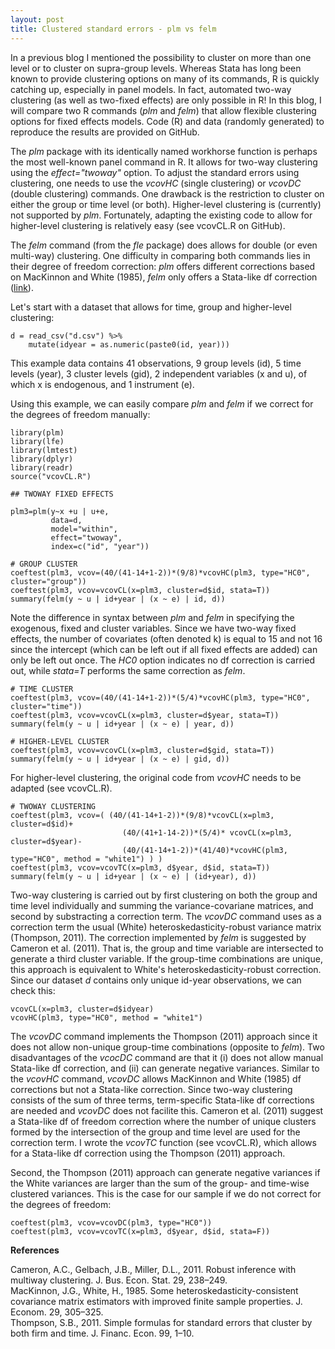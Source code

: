 ```yaml
---
layout: post
title: Clustered standard errors - plm vs felm
---
```


In a previous blog I mentioned the possibility to cluster on more than one level or to cluster on supra-group levels. Whereas Stata has long been known to provide clustering options on many of its commands, R is quickly catching up, especially in panel models. In fact, automated two-way clustering (as well as two-fixed effects) are only possible in R! In this blog, I will compare two R commands (*plm* and *felm*) that allow flexible clustering options for fixed effects models. Code (R) and data (randomly generated) to reproduce the results are provided on GitHub.

The *plm* package with its identically named workhorse function is perhaps the most well-known panel command in R. It allows for two-way clustering using the *effect="twoway"* option. To adjust the standard errors using clustering, one needs to use the *vcovHC* (single clustering) or *vcovDC* (double clustering) commands. One drawback is the restriction to cluster on either the group or time level (or both). Higher-level clustering is (currently) not supported by *plm*. Fortunately, adapting the existing code to allow for higher-level clustering is relatively easy (see vcovCL.R on GitHub).  

The *felm* command (from the *fle* package) does allows for double (or even multi-way) clustering. One difficulty in comparing both commands lies in their degree of freedom correction: *plm* offers different corrections based on MacKinnon and White (1985), *felm* only offers a Stata-like df correction ([link](https://www.stata.com/support/faqs/statistics/robust-standard-errors/)). 

Let's start with a dataset that allows for time, group and higher-level clustering:

    d = read_csv("d.csv") %>%
        mutate(idyear = as.numeric(paste0(id, year)))
        
This example data contains 41 observations, 9 group levels (id), 5 time levels (year), 3 cluster levels (gid), 2 independent variables (x and u), of which x is endogenous, and 1 instrument (e). 

Using this example, we can easily compare *plm* and *felm* if we correct for the degrees of freedom manually:

    library(plm)
    library(lfe) 
    library(lmtest)
    library(dplyr)
    library(readr)
    source("vcovCL.R")
    
    ## TWOWAY FIXED EFFECTS

    plm3=plm(y~x +u | u+e,
             data=d,
             model="within", 
             effect="twoway", 
             index=c("id", "year"))

    # GROUP CLUSTER
    coeftest(plm3, vcov=(40/(41-14+1-2))*(9/8)*vcovHC(plm3, type="HC0", cluster="group"))
    coeftest(plm3, vcov=vcovCL(x=plm3, cluster=d$id, stata=T))
    summary(felm(y ~ u | id+year | (x ~ e) | id, d))
    
Note the difference in syntax between *plm* and *felm* in specifying the exogenous, fixed and cluster variables. Since we have two-way fixed effects, the number of covariates (often denoted k) is equal to 15 and not 16 since the intercept (which can be left out if all fixed effects are added) can only be left out once. The *HC0* option indicates no df correction is carried out, while *stata=T* performs the same correction as *felm*. 

    # TIME CLUSTER
    coeftest(plm3, vcov=(40/(41-14+1-2))*(5/4)*vcovHC(plm3, type="HC0", cluster="time"))
    coeftest(plm3, vcov=vcovCL(x=plm3, cluster=d$year, stata=T))
    summary(felm(y ~ u | id+year | (x ~ e) | year, d))

    # HIGHER-LEVEL CLUSTER
    coeftest(plm3, vcov=vcovCL(x=plm3, cluster=d$gid, stata=T))
    summary(felm(y ~ u | id+year | (x ~ e) | gid, d))
    
 For higher-level clustering, the original code from *vcovHC* needs to be adapted (see vcovCL.R). 

    # TWOWAY CLUSTERING
    coeftest(plm3, vcov=( (40/(41-14+1-2))*(9/8)*vcovCL(x=plm3, cluster=d$id)+
                             (40/(41+1-14-2))*(5/4)* vcovCL(x=plm3, cluster=d$year)-
                             (40/(41-14+1-2))*(41/40)*vcovHC(plm3, type="HC0", method = "white1") ) )
    coeftest(plm3, vcov=vcovTC(x=plm3, d$year, d$id, stata=T))
    summary(felm(y ~ u | id+year | (x ~ e) | (id+year), d))
    
Two-way clustering is carried out by first clustering on both the group and time level individually and summing the variance-covariane matrices, and second by substracting a correction term. The *vcovDC* command uses as a correction term the usual (White) heteroskedasticity-robust variance matrix (Thompson, 2011). The correction implemented by *felm* is suggested by Cameron et al. (2011). That is, the group and time variable are intersected to generate a third cluster variable. If the group-time combinations are unique, this approach is equivalent to White's heteroskedasticity-robust correction. Since our dataset *d* contains only unique id-year observations, we can check this:

    vcovCL(x=plm3, cluster=d$idyear)
    vcovHC(plm3, type="HC0", method = "white1")

The *vcovDC* command implements the Thompson (2011) approach since it does not allow non-unique group-time combinations (opposite to *felm*). Two disadvantages of the *vcocDC* command are that it (i) does not allow manual Stata-like df correction, and (ii) can generate negative variances. Similar to the *vcovHC* command, *vcovDC* allows MacKinnon and White (1985) df corrections but not a Stata-like correction. Since two-way clustering consists of the sum of three terms, term-specific Stata-like df corrections are needed and *vcovDC* does not facilite this. Cameron et al. (2011) suggest a Stata-like df of freedom correction where the number of unique clusters formed by the intersection of the group and time level are used for the correction term. I wrote the *vcovTC* function (see vcovCL.R), which allows for a Stata-like df correction using the Thompson (2011) approach.

Second, the Thompson (2011) approach can generate negative variances if the White variances are larger than the sum of the group- and time-wise clustered variances. This is the case for our sample if we do not correct for the degrees of freedom:

    coeftest(plm3, vcov=vcovDC(plm3, type="HC0"))
    coeftest(plm3, vcov=vcovTC(x=plm3, d$year, d$id, stata=F))
 
**References**

Cameron, A.C., Gelbach, J.B., Miller, D.L., 2011. Robust inference with multiway clustering. J. Bus. Econ. Stat. 29, 238–249.  
MacKinnon, J.G., White, H., 1985. Some heteroskedasticity-consistent covariance matrix estimators with improved finite sample properties. J. Econom. 29, 305–325.  
Thompson, S.B., 2011. Simple formulas for standard errors that cluster by both firm and time. J. Financ. Econ. 99, 1–10.  
